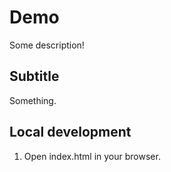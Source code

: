 # Demo

Some description!

## Subtitle 

Something.

## Local development

1. Open index.html in your browser.